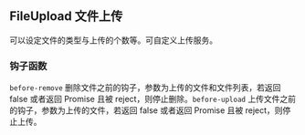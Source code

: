 <div class="demo-header">
<p class="overviewicon">
  <span class="wapi-form-fileupload"/>
</p>

## FileUpload 文件上传

<mobile-uxlink widget-name="Fileupload"></mobile-uxlink>

可以设定文件的类型与上传的个数等。可自定义上传服务。
</div>

### 钩子函数

`before-remove` 删除文件之前的钩子，参数为上传的文件和文件列表，若返回 false 或者返回 Promise 且被 reject，则停止删除。`before-upload` 上传文件之前的钩子，参数为上传的文件，若返回 false 或者返回 Promise 且被 reject，则停止上传。

<mobile-view link="file-upload/custom-prefix"></mobile-view>

<br>
